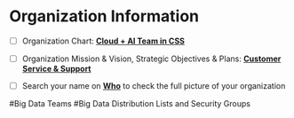 # Organization Information
- [ ]   Organization Chart:  [**Cloud + AI Team in CSS**](https://microsoft.sharepoint.com/teams/CA)
- [ ]   Organization Mission & Vision, Strategic Objectives & Plans:  [**Customer Service & Support**](https://microsoft.sharepoint.com/teams/CSS/SitePages/About-CSS.aspx)
- [ ]   Search your name on [**Who**](http://who) to check the full picture of your organization



#Big Data Teams
#Big Data Distribution Lists and Security Groups